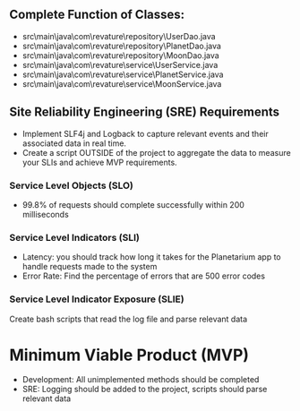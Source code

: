 ## Complete Function of Classes:
  - src\main\java\com\revature\repository\UserDao.java <!--COMPELTE-->
  - src\main\java\com\revature\repository\PlanetDao.java <!--COMPELTE-->
  - src\main\java\com\revature\repository\MoonDao.java <!--COMPELTE-->
  - src\main\java\com\revature\service\UserService.java <!--COMPELTE-->
  - src\main\java\com\revature\service\PlanetService.java <!--COMPELTE-->
  - src\main\java\com\revature\service\MoonService.java <!--COMPELTE-->

## Site Reliability Engineering (SRE) Requirements
  - Implement SLF4j and Logback to capture relevant events and their associated data in real time.<!--COMPELTE-->
  - Create a script OUTSIDE of the project to aggregate the data to measure your SLIs and achieve MVP requirements. <!--Need to figure out how to print approriate data to log-->

### Service Level Objects (SLO)
- 99.8% of requests should complete successfully within 200 milliseconds<!--COMPLETE-->

### Service Level Indicators (SLI)
- Latency: you should track how long it takes for the Planetarium app to handle requests made to the system<!--COMPLETE-->
- Error Rate: Find the percentage of errors that are 500 error codes<!--NOT COMPLETE-->

### Service Level Indicator Exposure (SLIE)
Create bash scripts that read the log file and parse relevant data<!--NOT COMPLETE-->

# Minimum Viable Product (MVP)
- Development: All unimplemented methods should be completed<!--COMPELTE-->
- SRE: Logging should be added to the project, scripts should parse relevant data<!--NOT COMPLETE-->


<!--
# Stretch Goal
Stretch goals are things to work on ONLY when all MVP requirements have been accomplished: listed below is an optional feature you can add to the project to enhance it further:
- Create a way for the application to return the SLI metrics for the lifespan of the application via an http request
    - This will require you to create your own custom classes and integrate them into the project
-->